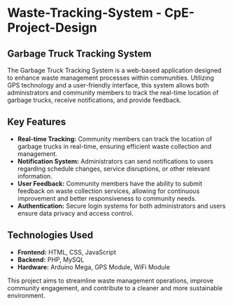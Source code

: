 # Waste-Tracking-System - CpE-Project-Design

## Garbage Truck Tracking System

The Garbage Truck Tracking System is a web-based application designed to enhance waste management processes within communities. Utilizing GPS technology and a user-friendly interface, this system allows both administrators and community members to track the real-time location of garbage trucks, receive notifications, and provide feedback.

## Key Features

- **Real-time Tracking:** Community members can track the location of garbage trucks in real-time, ensuring efficient waste collection and management.
- **Notification System:** Administrators can send notifications to users regarding schedule changes, service disruptions, or other relevant information.
- **User Feedback:** Community members have the ability to submit feedback on waste collection services, allowing for continuous improvement and better responsiveness to community needs.
- **Authentication:** Secure login systems for both administrators and users ensure data privacy and access control.

## Technologies Used

- **Frontend:** HTML, CSS, JavaScript
- **Backend:** PHP, MySQL
- **Hardware:** Arduino Mega, GPS Module, WiFi Module

This project aims to streamline waste management operations, improve community engagement, and contribute to a cleaner and more sustainable environment.
